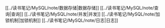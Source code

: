 [[../读书笔记/MySQL/note/数据存储|数据存储]]
[[../读书笔记/MySQL/note/查询|查询]]
[[../读书笔记/MySQL/note/并发|并发]]
[[../读书笔记/MySQL/note/加锁机制|加锁机制]]
[[../读书笔记/MySQL/note/日志|日志]]